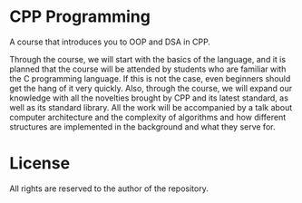# CPP Programming
A course that introduces you to OOP and DSA in CPP. 

Through the course, we will start with the basics of the language, and it is planned that the course will be attended by students who are familiar with the C programming language. If this is not the case, even beginners should get the hang of it very quickly. Also, through the course, we will expand our knowledge with all the novelties brought by CPP and its latest standard, as well as its standard library. All the work will be accompanied by a talk about computer architecture and the complexity of algorithms and how different structures are implemented in the background and what they serve for.

# License
All rights are reserved to the author of the repository.
